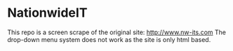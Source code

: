 # NationwideIT
This repo is a screen scrape of the original site: http://www.nw-its.com
The drop-down menu system does not work as the site is only html based.
